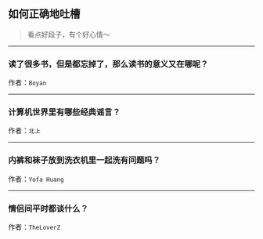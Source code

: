 ## 如何正确地吐槽

> 看点好段子，有个好心情～


 
---

### 读了很多书，但是都忘掉了，那么读书的意义又在哪呢？

> 


作者：`Boyan`

---

### 计算机世界里有哪些经典谣言？

> 


作者：`北上`

---

### 内裤和袜子放到洗衣机里一起洗有问题吗？

> 


作者：`Yofa Huang`

---

### 情侣间平时都谈什么？

> 


作者：`TheLoverZ`
